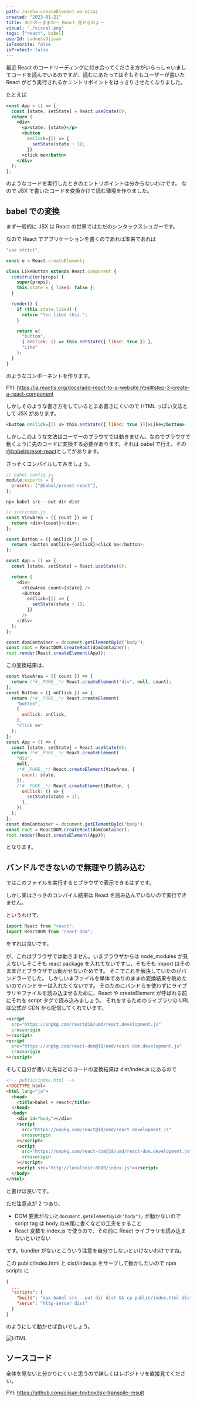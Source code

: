```yaml
---
path: /oreha-createElement-wo-mitai
created: "2023-01-21"
title: ありの〜ままの〜 React 見せるのよ〜
visual: "./visual.png"
tags: ["react", babel]
userId: sadnessOjisan
isFavorite: false
isProtect: false
---
```


最近 React のコードリーディングに付き合ってくださる方がいらっしゃいましてコードを読んでいるのですが、読むにあたってはそもそもユーザーが書いた React がどう実行されるかエントリポイントをはっきりさせたくなりました。

たとえば

```jsx
const App = () => {
  const [state, setState] = React.useState(0);
  return (
    <div>
      <p>state: {state}</p>
      <button
        onClick={() => {
          setState(state + 1);
        }}
      >click me</buttn>
    </div>
  );
};
```

のようなコードを実行したときのエントリポイントは分からないわけです。
なので JSX で書いたコードを変換かけて読む環境を作りました。

## babel での変換

まず一般的に JSX は React の世界ではただのシンタックスシュガーです。

なので React でアプリケーションを書くのであれば本来であれば

```js
"use strict";

const e = React.createElement;

class LikeButton extends React.Component {
  constructor(props) {
    super(props);
    this.state = { liked: false };
  }

  render() {
    if (this.state.liked) {
      return "You liked this.";
    }

    return e(
      "button",
      { onClick: () => this.setState({ liked: true }) },
      "Like"
    );
  }
}
```

のようなコンポーネントを作ります。

FYI: <https://ja.reactjs.org/docs/add-react-to-a-website.html#step-3-create-a-react-component>

しかしそのような書き方をしているとまあ書きにくいので HTML っぽい文法として JSX があります。

```jsx
<button onClick={() => this.setState({ liked: true })}>Like</button>
```

しかしこのような文法はユーザーのブラウザでは動きません。なのでブラウザで動くように先のコードに変換する必要があります。それは babel で行え、その[@babel/preset-react](https://babeljs.io/docs/en/babel-preset-react)としてがあります。

さっそくコンパイルしてみましょう。

```js
// babel.config.js
module.exports = {
  presets: ["@babel/preset-react"],
};
```

```
npx babel src --out-dir dist
```

```js
// src/index.js
const ViewArea = ({ count }) => {
  return <div>{count}</div>;
};

const Button = ({ onClick }) => {
  return <button onClick={onClick}>click me</button>;
};

const App = () => {
  const [state, setState] = React.useState(0);

  return (
    <div>
      <ViewArea count={state} />
      <Button
        onClick={() => {
          setState(state + 1);
        }}
      />
    </div>
  );
};

const domContainer = document.getElementById("body");
const root = ReactDOM.createRoot(domContainer);
root.render(React.createElement(App));
```

この変換結果は、

```js
const ViewArea = ({ count }) => {
  return /*#__PURE__*/ React.createElement("div", null, count);
};
const Button = ({ onClick }) => {
  return /*#__PURE__*/ React.createElement(
    "button",
    {
      onClick: onClick,
    },
    "click me"
  );
};
const App = () => {
  const [state, setState] = React.useState(0);
  return /*#__PURE__*/ React.createElement(
    "div",
    null,
    /*#__PURE__*/ React.createElement(ViewArea, {
      count: state,
    }),
    /*#__PURE__*/ React.createElement(Button, {
      onClick: () => {
        setState(state + 1);
      },
    })
  );
};
const domContainer = document.getElementById("body");
const root = ReactDOM.createRoot(domContainer);
root.render(React.createElement(App));
```

となります。

## バンドルできないので無理やり読み込む

ではこのファイルを実行するとブラウザで表示できるはずです。

しかし実はさっきのコンパイル結果は React を読み込んでいないので実行できません。

というわけで、

```js
import React from "react";
import ReactDOM from "react-dom";
```

をすれば良いです。

が、これはブラウザでは動きません。いまブラウザからは node_modules が見えないしそこそも react package を入れてないですし、そもそも import はそのままだとブラウザでは動かせないためです。
そこでこれを解決していたのがバンドラーでした。
しかしいまファイルを単体でありのままの変換結果を眺めたいのでバンドラーは入れたくないです。
そのためにバンドらを使わずにライブラリやファイルを読み込ませるために、React や createElement が呼ばれる前にそれを script タグで読み込みましょう。
それをするためのライブラリの URL は公式が CDN から配信してくれています。

```html
<script
  src="https://unpkg.com/react@18/umd/react.development.js"
  crossorigin
></script>
<script
  src="https://unpkg.com/react-dom@18/umd/react-dom.development.js"
  crossorigin
></script>
```

そして自分が書いた先ほどのコードの変換結果は dist/index.js にあるので

```html
<!-- public/index.html -->
<!DOCTYPE html>
<html lang="ja">
  <head>
    <title>babel + react</title>
  </head>
  <body>
    <div id="body"></div>
    <script
      src="https://unpkg.com/react@18/umd/react.development.js"
      crossorigin
    ></script>
    <script
      src="https://unpkg.com/react-dom@18/umd/react-dom.development.js"
      crossorigin
    ></script>
    <script src="http://localhost:8080/index.js"></script>
  </body>
</html>
```

と書けば良いです。

ただ注意点が 2 つあり、

- DOM 要素がないと`document.getElementById("body");` が動かないので script tag は body の末尾に書くなどの工夫をすること
- React 変数を index.js で使うので、その前に React ライブラリを読み込まないといけない

です。bundler がないとこういう注意を自分でしないといけないわけですね。

この public/index.html と dist/index.js をサーブして動かしたいので npm scripts に

```json
{
  ...
  "scripts": {
    "build": "npx babel src --out-dir dist && cp public/index.html dist",
    "serve": "http-server dist"
  }
}
```

のようにして動かせば良いでしょう。

![HTML](./html.png)

## ソースコード

全体を見ないと分かりにくいと思うので詳しくはレポジトリを直接見てください。

FYI: <https://github.com/ojisan-toybox/jsx-transpile-result>

